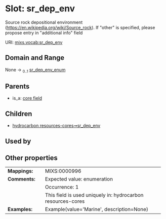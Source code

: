 
# Slot: sr_dep_env


Source rock depositional environment (https://en.wikipedia.org/wiki/Source_rock). If "other" is specified, please propose entry in "additional info" field

URI: [mixs.vocab:sr_dep_env](https://w3id.org/mixs/vocab/sr_dep_env)


## Domain and Range

None &#8594;  <sub>0..1</sub> [sr_dep_env_enum](sr_dep_env_enum.md)

## Parents

 *  is_a: [core field](core_field.md)

## Children

 *  [hydrocarbon resources-cores➞sr_dep_env](hydrocarbon_resources_cores_sr_dep_env.md)

## Used by


## Other properties

|  |  |  |
| --- | --- | --- |
| **Mappings:** | | MIXS:0000996 |
| **Comments:** | | Expected value: enumeration |
|  | | Occurrence: 1 |
|  | | This field is used uniquely in: hydrocarbon resources-cores |
| **Examples:** | | Example(value='Marine', description=None) |

